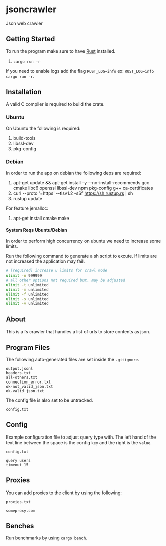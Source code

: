 # jsoncrawler

Json web crawler

## Getting Started

To run the program make sure to have [Rust](https://doc.rust-lang.org/book/ch01-01-installation.html) installed.

1. `cargo run -r`

If you need to enable logs add the flag `RUST_LOG=info` ex: `RUST_LOG=info cargo run -r`.

## Installation

A valid C compiler is required to build the crate.

### Ubuntu

On Ubuntu the following is required:

1. build-tools
1. libssl-dev
1. pkg-config

### Debian

In order to run the app on debian the following deps are required:

1. apt-get update && apt-get install -y --no-install-recommends gcc cmake libc6 openssl libssl-dev npm pkg-config g++ ca-certificates
1. curl --proto '=https' --tlsv1.2 -sSf https://sh.rustup.rs | sh
1. rustup update

For feature jemalloc:

1. apt-get install cmake make

#### System Reqs Ubuntu/Debian

In order to perform high concurrency on ubuntu we need to increase some limits.

Run the following command to generate a sh script to excute. If limits are not increased
the application may fail.

```sh
# [required] increase u limits for crawl mode
ulimit -n 999999
# all other options not required but, may be adjusted
ulimit -t unlimited
ulimit -m unlimited
ulimit -f unlimited
ulimit -s unlimited
ulimit -v unlimited
```

## About

This is a fs crawler that handles a list of urls to store contents as json.

## Program Files

The following auto-generated files are set inside the `.gitignore`.

```
output.jsonl
headers.txt
all-others.txt
connection_error.txt
ok-not_valid_json.txt
ok-valid_json.txt
```

The config file is also set to be untracked.

```
config.txt
```

## Config

Example configuration file to adjust query type with.
The left hand of the text line between the space is the
config `key` and the right is the `value`.

`config.txt`

```
query users
timeout 15
```

## Proxies

You can add proxies to the client by using the following:

`proxies.txt`

```
someproxy.com
```

## Benches

Run benchmarks by using `cargo bench`.
